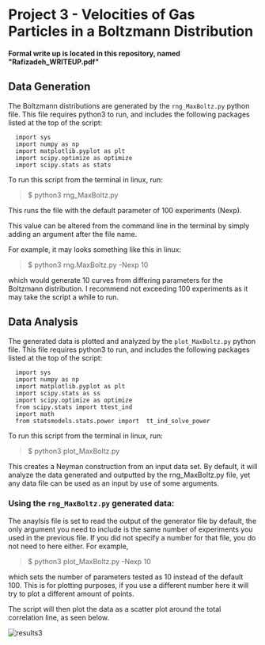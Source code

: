 # Project 3 - Velocities of Gas Particles in a Boltzmann Distribution

**Formal write up is located in this repository, named "Rafizadeh_WRITEUP.pdf"**

## Data Generation

The Boltzmann distributions are generated by the `rng_MaxBoltz.py` python file. This file requires python3 to run, and includes the following packages listed at the top of the script:

```
  import sys
  import numpy as np
  import matplotlib.pyplot as plt
  import scipy.optimize as optimize
  import scipy.stats as stats
```

To run this script from the terminal in linux, run:

> $ python3 rng_MaxBoltz.py

This runs the file with the default parameter of 100 experiments (Nexp).

This value can be altered from the command line in the terminal by simply adding an argument after the file name.

For example, it may looks something like this in linux:

> $ python3 rng.MaxBoltz.py -Nexp 10

which would generate 10 curves from differing parameters for the Boltzmann distribution. I recommend not exceeding 100 experiments as it may take the script a while to run. 

## Data Analysis

The generated data is plotted and analyzed by the `plot_MaxBoltz.py` python file. This file requires python3 to run, and includes the following packages listed at the top of the script:

```
  import sys
  import numpy as np
  import matplotlib.pyplot as plt
  import scipy.stats as ss
  import scipy.optimize as optimize
  from scipy.stats import ttest_ind
  import math
  from statsmodels.stats.power import  tt_ind_solve_power
```

To run this script from the terminal in linux, run:

> $ python3 plot_MaxBoltz.py

This creates a Neyman construction from an input data set. By default, it will analyze the data generated and outputted by the rng_MaxBoltz.py file, yet any data file can be used as an input by use of some arguments.

### Using the `rng_MaxBoltz.py` generated data:

The anaylsis file is set to read the output of the generator file by default, the only argument you need to include is the same number of experiments you used in the previous file. If you did not specify a number for that file, you do not need to here either. For example,

> $ python3 plot_MaxBoltz.py -Nexp 10

which sets the number of parameters tested as 10 instead of the default 100. This is for plotting purposes, if you use a different number here it will try to plot a different amount of points. 

The script will then plot the data as a scatter plot around the total correlation line, as seen below.

![results3](https://user-images.githubusercontent.com/76142511/235408634-320744fc-3c6f-432c-93aa-3319c5af87ff.png)


